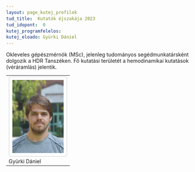 ```yaml
---
layout: page_kutej_profilok
tud_title:  Kutatók éjszakája 2023
tud_idopont:  0
kutej_programfelelos: 
kutej_eloado: Gyürki Dániel
---
```


Okleveles gépészmérnök (MSc), jelenleg tudományos segédmunkatársként dolgozik a HDR Tanszéken. Fő kutatási területét a hemodinamikai kutatások (véráramlás) jelentik.

<table class="picture">
<tr>
<td>

<div class="gallery">
    <img src="images/Gyurki_Daniel.jpg" max-width="250" max-height="200">
  <div class="desc">Gyürki Dániel</div>
</div>

</td>
</tr>
</table>
